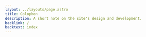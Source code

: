 ```yaml
---
layout: ../layouts/page.astro
title: Colophon
description: A short note on the site's design and development.
backlink: /
backtext: index
---
```

